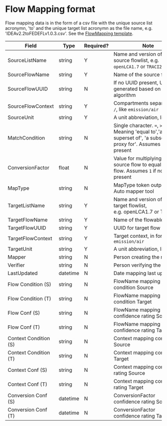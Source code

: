 # Flow Mapping format

Flow mapping data is in the form of a csv file with the unique source list acronymn, 'to' and the unique target list acronymn as the file name, e.g. 'IDEAv2.2toFEDEFLv1.0.3.csv'.
See the [FlowMapping template](FlowMapping.csv).

Field | Type | Required? | Note |
----- | ---- | --------  | ----------- |
SourceListName | string | Y | Name and version of the source flowlist, e.g. `openLCA1.7` or `TRACI2.1` |
SourceFlowName | string | Y | Name of the source flow |
SourceFlowUUID | string | N | If no UUID present, UUID generated based on olca algorithm|
SourceFlowContext | string | Y | Compartments separated by `/`, like `emission/air`|
SourceUnit | string | Y | A unit abbreviation, like `kg`|
MatchCondition | string | N |Single character. `=`, `>`,`<`,`~`. Meaning 'equal to','a superset of', 'a subset of', 'a proxy for'. Assumes `=` if not present |
ConversionFactor | float | N | Value for multiplying with source flow to equal target flow. Assumes `1` if not   present |
MapType | string | N | MapType token output from Auto mapper tool |
TargetListName | string | Y | Name and version of the target flowlist, e.g. openLCA1.7 or TRACI2.1
TargetFlowName | string | Y | Name of the flowable |
TargetFlowUUID | string| Y| UUID for target flow |
TargetFlowContext | string | Y | Target context, in form like `emission/air` |
TargetUnit | string | Y | A unit abbreviation, like `kg`|
Mapper | string | N | Person creating the mapping |
Verifier | string | N | Person verifying the mapping |
LastUpdated | datetime | N | Date mapping last updated |
Flow Condition (S) | string | N	| FlowName mapping condition Source |
Flow Condition (T) | string | N	| FlowName mapping condition Target |
Flow Conf (S) | string | N	| FlowName mapping confidence rating Source |
Flow Conf (T) | string | N	| FlowName mapping confidence rating Target |
Context Condition (S) | string | N	| Context mapping condition Source |
Context Condition (T) | string | N	| Context mapping condition Target |
Context Conf (S) | string | N	| Context mapping confidence rating Source |
Context Conf (T) | string | N	| Context mapping confidence rating Target |
Conversion Conf (S) | datetime | N | ConversionFactor confidence rating Source |
Conversion Conf (T) | datetime | N | ConversionFactor confidence rating Target |
